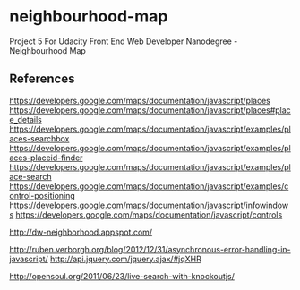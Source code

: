# neighbourhood-map
Project 5 For Udacity Front End Web Developer Nanodegree - Neighbourhood Map

References
----------

https://developers.google.com/maps/documentation/javascript/places
https://developers.google.com/maps/documentation/javascript/places#place_details
https://developers.google.com/maps/documentation/javascript/examples/places-searchbox
https://developers.google.com/maps/documentation/javascript/examples/places-placeid-finder
https://developers.google.com/maps/documentation/javascript/examples/place-search
https://developers.google.com/maps/documentation/javascript/examples/control-positioning
https://developers.google.com/maps/documentation/javascript/infowindows
https://developers.google.com/maps/documentation/javascript/controls

http://dw-neighborhood.appspot.com/

http://ruben.verborgh.org/blog/2012/12/31/asynchronous-error-handling-in-javascript/
http://api.jquery.com/jquery.ajax/#jqXHR

http://opensoul.org/2011/06/23/live-search-with-knockoutjs/
